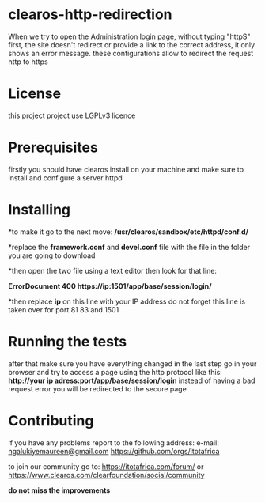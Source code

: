 # **clearos-http-redirection**
  When we try to open the Administration login page, without typing "httpS" first, 
  the site doesn't redirect or provide a link   to the correct address, it only shows an error message.
  these configurations allow to redirect the request http to https
 
# **License**
  this project project use LGPLv3 licence

# **Prerequisites**
  firstly you should have clearos install on your machine and make sure
  to install and configure a server httpd

# **Installing**

  *to make it go to the next move:
    **/usr/clearos/sandbox/etc/httpd/conf.d/**
  
  *replace the **framework.conf** and **devel.conf** file with the file in the folder you are going to download

  *then open the two file using a text editor then look for that line: 
  
  **ErrorDocument 400 https://ip:1501/app/base/session/login/**
  
  *then replace **ip** on this line with your IP address
    do not forget this line is taken over for port 81 83 and 1501
  
# **Running the tests**

  after that make sure you have everything changed in the last step go in your browser and try to access a page 
  using the http protocol like this: **http://your ip adress:port/app/base/session/login**
  instead of having a bad request error you will be redirected to the secure page
  
# **Contributing**


if you have any problems report to the following address:
e-mail: ngalukiyemaureen@gmail.com 
https://github.com/orgs/itotafrica

to join our community go to:
https://itotafrica.com/forum/ or https://www.clearos.com/clearfoundation/social/community

**do not miss the improvements**


  

